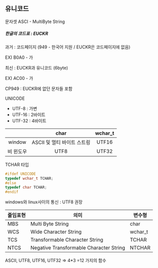 ## 유니코드

문자셋 ASCI - MultiByte String



##### 한글의 코드표 : EUCKR

과거 : 코드페이지 (949  - 한국어 지원 / EUCKR은 코드페이지에 없음)

EX) B0A0 - 가

최신 : EUCKR과 유니코드 (6byte)

EX) AC00 - 가

CP949 : EUCKR에 없던 문자들 포함



UNICODE

- UTF-8 : 가변 
- UTF-16 : 2바이트
- UTF-32 : 4바이트

|           |            char             | wchar_t |
| :-------: | :-------------------------: | :-----: |
|  window   | ASCII 및 멀티 바이트 스트링 |  UTF16  |
| 비 윈도우 |            UTF8             |  UTF32  |



TCHAR 타입

```c
#ifdef UNICODE
typedef wchar_t TCHAR;
#else
typedef char TCHAR;
#endif
```



windows와 linux사이의 통신 : UTF8 권장



| 줄임표현 | 의미                                    | 변수형  |
| -------- | --------------------------------------- | ------- |
| MBS      | Multi Byte String                       | char    |
| WCS      | Wide Character String                   | wchar_t |
| TCS      | Transformable Character String          | TCHAR   |
| NTCS     | Negative Transformable Character String | NTCHAR  |

ASCII, UTF8, UTF16, UTF32 => 4*3 =12 가지의 함수